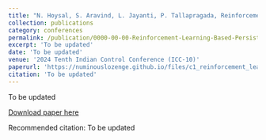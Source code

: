 ```yaml
---
title: "N. Hoysal, S. Aravind, L. Jayanti, P. Tallapragada, Reinforcement Learning Based Persistent Surveillance on Graphs Under Energy Constraints, Accepted, To be presented "
collection: publications
category: conferences
permalink: /publication/0000-00-00-Reinforcement-Learning-Based-Persistent-Surveillance-on-Graphs-Under-Energy-Constraints
excerpt: 'To be updated'
date: 'To be updated'
venue: '2024 Tenth Indian Control Conference (ICC-10)'
paperurl: 'https://numinouslozenge.github.io/files/c1_reinforcement_learning_based_persistent_surveillance_on_graphs.pdf'
citation: 'To be updated'
---
```

To be updated

[Download paper here](https://numinouslozenge.github.io/files/c1_reinforcement_learning_based_persistent_surveillance_on_graphs.pdf)

Recommended citation: To be updated
